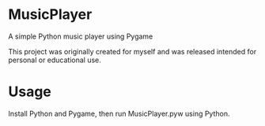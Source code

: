 # MusicPlayer
A simple Python music player using Pygame

This project was originally created for myself and was released intended for personal or educational use.

# Usage
Install Python and Pygame, then run MusicPlayer.pyw using Python.

